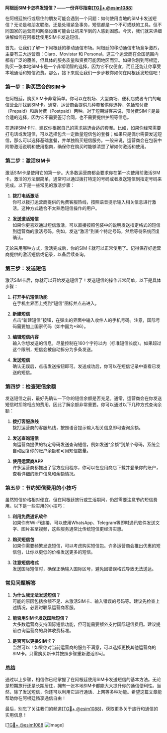 **阿根廷SIM卡怎样发短信？——一份详尽指南[[TG💪+ @esim1088](https://t.me/s/esim1088)]**

在阿根廷旅行或居住的朋友可能会遇到一个问题：如何使用当地的SIM卡发送短信？无论是和朋友联络，还是处理紧急事务，短信都是一个不可或缺的工具。但不同国家的运营商和网络设置可能会让初来乍到的人感到困惑。今天，我们就来详细讲解如何在阿根廷使用SIM卡发送短信。

首先，让我们了解一下阿根廷的移动通信市场。阿根廷的移动通信市场竞争激烈，主要有三大运营商：Claro、Movistar 和 Personal。这三个运营商在全国范围内都有广泛的覆盖，但具体的服务质量和资费可能因地区而异。如果你刚到阿根廷，购买一张本地SIM卡是一个非常明智的选择，因为它不仅便宜，而且还能让你享受本地通话和短信资费。那么，接下来就让我们一步步教你如何在阿根廷发短信吧！

### **第一步：购买适合的SIM卡**

在阿根廷，购买SIM卡非常简单。你可以在机场、大型商场、便利店或者专门的电信营业厅找到SIM卡。通常，运营商会提供几种套餐供你选择，包括预付费（Prepaid）和后付费（Postpaid）两种。对于短期游客来说，预付费SIM卡是最合适的选择，因为它不需要签订合同，也不需要提供护照等信息。

在选择SIM卡时，建议你根据自己的需求挑选合适的套餐。比如，如果你经常需要打电话或发短信，可以选择包含一定数量短信包的套餐；如果只是偶尔需要发送短信，那么可以选择基础套餐，并单独购买短信服务。一般来说，运营商会在包装中附带激活说明和使用指南，确保你在购买时能够清楚了解如何激活和使用。

### **第二步：激活SIM卡**

激活SIM卡是使用它的第一步。大多数运营商都会要求你在第一次使用前激活SIM卡。激活的方法很简单，通常可以通过拨打特定的号码或者发送短信到指定号码来完成。以下是一些常见的激活步骤：

1. **拨打电话激活**  
   你可以拨打运营商提供的免费客服热线，按照语音提示输入相关信息进行激活。这种方式适合不太熟悉短信操作的用户。

2. **发送激活短信**  
   如果你更喜欢通过短信激活，可以直接按照包装中的说明发送指定格式的短信到运营商的激活号码。例如，发送“激活”到某个特定号码，然后等待系统回复确认。

无论采用哪种方式，激活完成后，你的SIM卡就可以正常使用了。记得保存好运营商提供的激活短信或记录，以备后续查询。

### **第三步：发送短信**

激活SIM卡后，你就可以开始发送短信了！发送短信的操作非常简单，以下是具体步骤：

1. **打开手机短信功能**  
   在手机主界面上找到“短信”图标并点击进入。

2. **新建短信**  
   点击“新建短信”按钮，在弹出的界面中输入收件人的手机号码。注意，国际号码需要加上国家代码（如中国为+86）。

3. **编辑短信内容**  
   输入你想发送的信息，尽量控制在160个字符以内（标准短信长度）。如果超过这个限制，短信会被自动拆分为多条发送。

4. **发送短信**  
   确认无误后，点击发送按钮即可。发送成功后，你可以在短信记录中查看已发送的短信。

### **第四步：检查短信余额**

发送短信之前，最好先确认一下你的短信余额是否充足。通常，运营商会在你发送短信时扣除相应的费用，因此了解余额非常重要。你可以通过以下几种方式查询余额：

1. **拨打客服热线**  
   拨打运营商的客服热线，按照语音提示输入相关信息即可查询余额。

2. **发送查询短信**  
   向运营商提供的特定号码发送查询短信，例如发送“余额”到某个号码，系统会自动回复你的账户余额和可用短信数量。

3. **使用运营商APP**  
   许多运营商都推出了官方应用程序，你可以在应用商店下载并登录你的账户，查看详细的账户信息和余额情况。

### **第五步：节约短信费用的小技巧**

虽然短信价格相对便宜，但在阿根廷旅行或生活期间，仍然需要注意节约短信费用。以下是一些实用的小技巧：

1. **利用免费通讯软件**  
   如果你有Wi-Fi连接，可以使用WhatsApp、Telegram等即时通讯软件发送文字、图片甚至视频，这些服务通常比传统短信更经济实惠。

2. **购买短信包**  
   如果你需要频繁发送短信，可以考虑购买短信包。许多运营商会推出优惠的短信包，让你以更低的价格发送更多的短信。

3. **注意短信格式**  
   发送国际短信时，确保正确输入国际区号，避免因错误格式导致无法送达。

### **常见问题解答**

1. **为什么我无法发送短信？**  
   可能的原因包括余额不足、未激活SIM卡、输入错误的号码等。建议先检查上述情况，必要时联系运营商客服。

2. **能否用SIM卡发送国际短信？**  
   大多数运营商支持国际短信功能，但可能需要额外支付国际短信费用。建议提前咨询运营商的具体收费标准。

3. **是否可以更换SIM卡？**  
   当然可以！如果你对当前运营商的服务不满意，可以选择更换其他运营商的SIM卡。只需购买新卡并按照步骤重新激活即可。

### **总结**

通过以上步骤，相信你已经掌握了在阿根廷使用SIM卡发送短信的基本方法。无论是短期旅行还是长期居住，拥有一张本地SIM卡都能大大提升你的通信便利性。当然，除了发送短信，你还可以利用它进行通话、上网等多种功能。希望这篇文章能帮助你在阿根廷畅享通信自由！

最后，别忘了关注我们的频道[[TG💪+ @esim1088](https://t.me/s/esim1088)]，获取更多关于旅行和通信的实用信息！  

[[TG💪+ @esim1088](https://t.me/s/esim1088) ![Image](https://i.postimg.cc/4NQfJmqS/Snipaste-2025-05-13-00-14-12.png)]